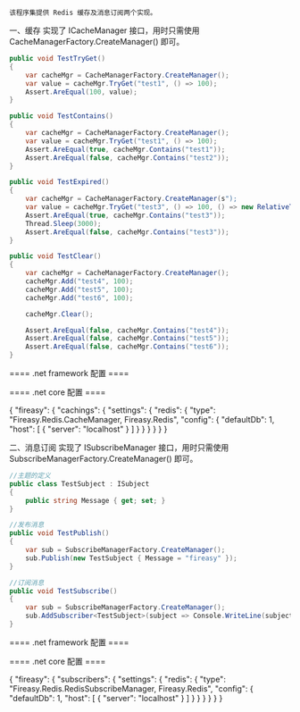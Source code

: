 ﻿    该程序集提供 Redis 缓存及消息订阅两个实现。

一、缓存
    实现了 ICacheManager 接口，用时只需使用 CacheManagerFactory.CreateManager() 即可。

```C#
public void TestTryGet()
{
    var cacheMgr = CacheManagerFactory.CreateManager();
    var value = cacheMgr.TryGet("test1", () => 100);
    Assert.AreEqual(100, value);
}

public void TestContains()
{
    var cacheMgr = CacheManagerFactory.CreateManager();
    var value = cacheMgr.TryGet("test1", () => 100);
    Assert.AreEqual(true, cacheMgr.Contains("test1"));
    Assert.AreEqual(false, cacheMgr.Contains("test2"));
}

public void TestExpired()
{
    var cacheMgr = CacheManagerFactory.CreateManager(s");
    var value = cacheMgr.TryGet("test3", () => 100, () => new RelativeTime(TimeSpan.FromSeconds(2)));
    Assert.AreEqual(true, cacheMgr.Contains("test3"));
    Thread.Sleep(3000);
    Assert.AreEqual(false, cacheMgr.Contains("test3"));
}

public void TestClear()
{
    var cacheMgr = CacheManagerFactory.CreateManager();
    cacheMgr.Add("test4", 100);
    cacheMgr.Add("test5", 100);
    cacheMgr.Add("test6", 100);

    cacheMgr.Clear();

    Assert.AreEqual(false, cacheMgr.Contains("test4"));
    Assert.AreEqual(false, cacheMgr.Contains("test5"));
    Assert.AreEqual(false, cacheMgr.Contains("test6"));
}
```

==== .net framework 配置 ====

<?xml version="1.0" encoding="utf-8" ?>
<configuration>
  <configSections>
    <sectionGroup name="fireasy">
      <section name="cachings" type="Fireasy.Common.Caching.Configuration.CachingConfigurationSectionHandler, Fireasy.Common" />
    </sectionGroup>
  </configSections>
  <fireasy>
    <cachings>
      <caching type="Fireasy.Redis.CacheManager, Fireasy.Redis">
        <config defaultDb="2">
          <host server="localhost"></host>
        </config>
      </caching>
    </cachings>
  </fireasy>
</configuration>

==== .net core 配置 ====

{
  "fireasy": {
    "cachings": {
      "settings": {
        "redis": {
          "type": "Fireasy.Redis.CacheManager, Fireasy.Redis",
          "config": {
            "defaultDb": 1,
            "host": [
              {
                "server": "localhost"
              }
            ]
          }
        }
      }
	}
  }
}

二、消息订阅
    实现了 ISubscribeManager 接口，用时只需使用 SubscribeManagerFactory.CreateManager() 即可。

```C#
//主题的定义
public class TestSubject : ISubject
{
    public string Message { get; set; }
}

//发布消息
public void TestPublish()
{
    var sub = SubscribeManagerFactory.CreateManager();
    sub.Publish(new TestSubject { Message = "fireasy" });
}

//订阅消息
public void TestSubscribe()
{
    var sub = SubscribeManagerFactory.CreateManager();
    sub.AddSubscriber<TestSubject>(subject => Console.WriteLine(subject.Message));
}
```

==== .net framework 配置 ====

<?xml version="1.0" encoding="utf-8" ?>
<configuration>
  <configSections>
    <sectionGroup name="fireasy">
      <section name="subscribers" type="Fireasy.Common.Subscribes.Configuration.SubscribeConfigurationSectionHandler, Fireasy.Common" />
    </sectionGroup>
  </configSections>
  <fireasy>
    <subscribers>
      <subscriber type="Fireasy.Redis.RedisSubscribeManager, Fireasy.Redis">
        <config defaultDb="2">
          <host server="localhost"></host>
        </config>
      </subscriber>
    </subscribers>
  </fireasy>
</configuration>

==== .net core 配置 ====

{
  "fireasy": {
    "subscribers": {
      "settings": {
        "redis": {
          "type": "Fireasy.Redis.RedisSubscribeManager, Fireasy.Redis",
          "config": {
            "defaultDb": 1,
            "host": [
              {
                "server": "localhost"
              }
            ]
          }
        }
      }
	}
  }
}

